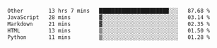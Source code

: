 <!--START_SECTION:waka-->

```txt
Other        13 hrs 7 mins   ██████████████████████░░░   87.68 %
JavaScript   28 mins         ▓░░░░░░░░░░░░░░░░░░░░░░░░   03.14 %
Markdown     21 mins         ▓░░░░░░░░░░░░░░░░░░░░░░░░   02.35 %
HTML         13 mins         ▒░░░░░░░░░░░░░░░░░░░░░░░░   01.50 %
Python       11 mins         ▒░░░░░░░░░░░░░░░░░░░░░░░░   01.28 %
```

<!--END_SECTION:waka--> 
 
